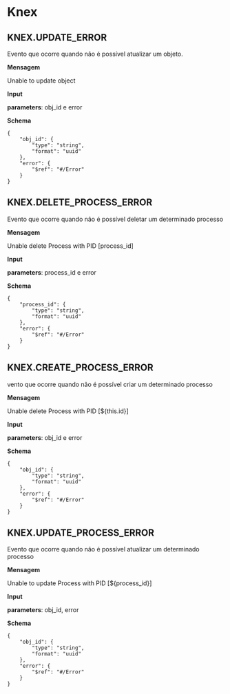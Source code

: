 
# Knex

## KNEX.UPDATE_ERROR

Evento que ocorre quando não é possível atualizar um objeto.

**Mensagem**

Unable to update object

**Input**

**parameters**: obj_id e error

**Schema**

```
{
    "obj_id": {
        "type": "string",
        "format": "uuid"
    },
    "error": {
        "$ref": "#/Error"
    }
}
```
## KNEX.DELETE_PROCESS_ERROR

Evento que ocorre quando não é possível deletar um determinado processo

**Mensagem**

Unable delete Process with PID [process_id]

**Input**

**parameters**: process_id e error

**Schema**

```
{
    "process_id": {
        "type": "string",
        "format": "uuid"
    },
    "error": {
        "$ref": "#/Error"
    }
}
```
## KNEX.CREATE_PROCESS_ERROR

vento que ocorre quando não é possível criar um determinado processo

**Mensagem**

Unable delete Process with PID [${this.id}]

**Input**

**parameters**: obj_id e error

**Schema**

```
{
    "obj_id": {
        "type": "string",
        "format": "uuid"
    },
    "error": {
        "$ref": "#/Error"
    }
}
```
## KNEX.UPDATE_PROCESS_ERROR

Evento que ocorre quando não é possível atualizar um determinado processo

**Mensagem**

Unable to update Process with PID [${process_id}]

**Input**

**parameters**: obj_id, error

**Schema**

```
{
    "obj_id": {
        "type": "string",
        "format": "uuid"
    },
    "error": {
        "$ref": "#/Error"
    }
}
```